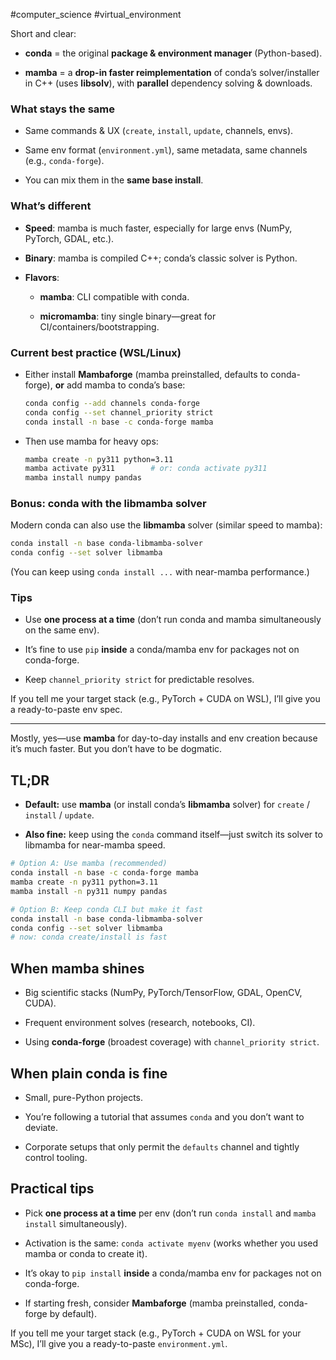 #computer_science #virtual_environment 

Short and clear:

- **conda** = the original **package & environment manager** (Python-based).
    
- **mamba** = a **drop-in faster reimplementation** of conda’s solver/installer in C++ (uses **libsolv**), with **parallel** dependency solving & downloads.
    

### What stays the same

- Same commands & UX (`create`, `install`, `update`, channels, envs).
    
- Same env format (`environment.yml`), same metadata, same channels (e.g., `conda-forge`).
    
- You can mix them in the **same base install**.
    

### What’s different

- **Speed**: mamba is much faster, especially for large envs (NumPy, PyTorch, GDAL, etc.).
    
- **Binary**: mamba is compiled C++; conda’s classic solver is Python.
    
- **Flavors**:
    
    - **mamba**: CLI compatible with conda.
        
    - **micromamba**: tiny single binary—great for CI/containers/bootstrapping.
        

### Current best practice (WSL/Linux)

- Either install **Mambaforge** (mamba preinstalled, defaults to conda-forge), **or** add mamba to conda’s base:
    
    ```bash
    conda config --add channels conda-forge
    conda config --set channel_priority strict
    conda install -n base -c conda-forge mamba
    ```
    
- Then use mamba for heavy ops:
    
    ```bash
    mamba create -n py311 python=3.11
    mamba activate py311        # or: conda activate py311
    mamba install numpy pandas
    ```
    

### Bonus: conda with the libmamba solver

Modern conda can also use the **libmamba** solver (similar speed to mamba):

```bash
conda install -n base conda-libmamba-solver
conda config --set solver libmamba
```

(You can keep using `conda install ...` with near-mamba performance.)

### Tips

- Use **one process at a time** (don’t run conda and mamba simultaneously on the same env).
    
- It’s fine to use `pip` **inside** a conda/mamba env for packages not on conda-forge.
    
- Keep `channel_priority strict` for predictable resolves.
    

If you tell me your target stack (e.g., PyTorch + CUDA on WSL), I’ll give you a ready-to-paste env spec.

---

Mostly, yes—use **mamba** for day-to-day installs and env creation because it’s much faster. But you don’t have to be dogmatic.

## TL;DR

- **Default:** use **mamba** (or install conda’s **libmamba** solver) for `create` / `install` / `update`.
    
- **Also fine:** keep using the `conda` command itself—just switch its solver to libmamba for near-mamba speed.
    

```bash
# Option A: Use mamba (recommended)
conda install -n base -c conda-forge mamba
mamba create -n py311 python=3.11
mamba install -n py311 numpy pandas

# Option B: Keep conda CLI but make it fast
conda install -n base conda-libmamba-solver
conda config --set solver libmamba
# now: conda create/install is fast
```

## When mamba shines

- Big scientific stacks (NumPy, PyTorch/TensorFlow, GDAL, OpenCV, CUDA).
    
- Frequent environment solves (research, notebooks, CI).
    
- Using **conda-forge** (broadest coverage) with `channel_priority strict`.
    

## When plain conda is fine

- Small, pure-Python projects.
    
- You’re following a tutorial that assumes `conda` and you don’t want to deviate.
    
- Corporate setups that only permit the `defaults` channel and tightly control tooling.
    

## Practical tips

- Pick **one process at a time** per env (don’t run `conda install` and `mamba install` simultaneously).
    
- Activation is the same: `conda activate myenv` (works whether you used mamba or conda to create it).
    
- It’s okay to `pip install` **inside** a conda/mamba env for packages not on conda-forge.
    
- If starting fresh, consider **Mambaforge** (mamba preinstalled, conda-forge by default).
    

If you tell me your target stack (e.g., PyTorch + CUDA on WSL for your MSc), I’ll give you a ready-to-paste `environment.yml`.
